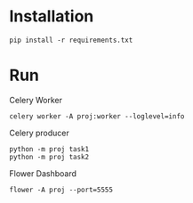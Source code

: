 # Installation

```
pip install -r requirements.txt
```

# Run


Celery Worker

```
celery worker -A proj:worker --loglevel=info
```

Celery producer

```
python -m proj task1
python -m proj task2
```


Flower Dashboard

```
flower -A proj --port=5555
```

